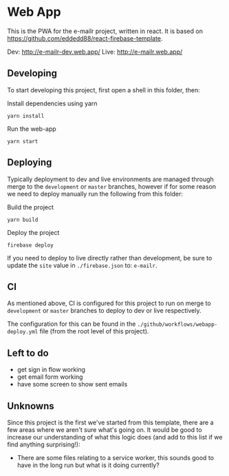 # Web App
This is the PWA for the e-mailr project, written in react. It is based on https://github.com/eddedd88/react-firebase-template.

Dev: http://e-mailr-dev.web.app/
Live: http://e-mailr.web.app/

## Developing
To start developing this project, first open a shell in this folder, then:

Install dependencies using yarn
```
yarn install
```

Run the web-app
```
yarn start
```

## Deploying
Typically deployment to dev and live environments are managed through merge to the `development` or `master` branches, however if for some reason we need to deploy manually run the following from this folder:

Build the project
```
yarn build
```

Deploy the project
```
firebase deploy
```

If you need to deploy to live directly rather than development, be sure to update the `site` value in `./firebase.json` to: `e-mailr`.

## CI
As mentioned above, CI is configured for this project to run on merge to `development` or `master` branches to deploy to dev or live respectively.

The configuration for this can be found in the `./github/workflows/webapp-deploy.yml` file (from the root level of this project).

## Left to do
- get sign in flow working
- get email form working
- have some screen to show sent emails

## Unknowns
Since this project is the first we've started from this template, there are a few areas where we aren't sure what's going on. It would be good to increase our understanding of what this logic does (and add to this list if we find anything surprising!):

- There are some files relating to a service worker, this sounds good to have in the long run but what is it doing currently?